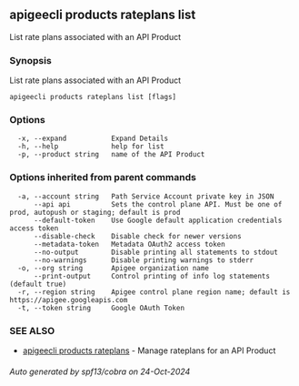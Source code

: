 ## apigeecli products rateplans list

List rate plans associated with an API Product

### Synopsis

List rate plans associated with an API Product

```
apigeecli products rateplans list [flags]
```

### Options

```
  -x, --expand           Expand Details
  -h, --help             help for list
  -p, --product string   name of the API Product
```

### Options inherited from parent commands

```
  -a, --account string   Path Service Account private key in JSON
      --api api          Sets the control plane API. Must be one of prod, autopush or staging; default is prod
      --default-token    Use Google default application credentials access token
      --disable-check    Disable check for newer versions
      --metadata-token   Metadata OAuth2 access token
      --no-output        Disable printing all statements to stdout
      --no-warnings      Disable printing warnings to stderr
  -o, --org string       Apigee organization name
      --print-output     Control printing of info log statements (default true)
  -r, --region string    Apigee control plane region name; default is https://apigee.googleapis.com
  -t, --token string     Google OAuth Token
```

### SEE ALSO

* [apigeecli products rateplans](apigeecli_products_rateplans.md)	 - Manage rateplans for an API Product

###### Auto generated by spf13/cobra on 24-Oct-2024
